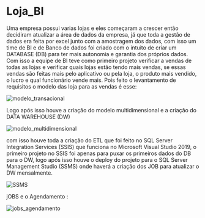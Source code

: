 # Loja_BI
 
Uma empresa possui varias lojas e eles começaram a crescer então decidiram atualizar a área de dados da empresa, já que toda a gestão de dados era feita por excel junto com a amostragem dos dados, com isso um time de BI e de Banco de dados foi criado com o intuito de criar um DATABASE (DB) para ter mais autonomia e garantia dos próprios dados. Com isso a equipe de BI teve como primeiro projeto verificar a vendas de todas as lojas e verificar quais lojas estão tendo mais vendas, se essas vendas são feitas mais pelo aplicativo ou pela loja, o produto mais vendido, o lucro e qual funcionário vende mais. Pois feito o levantamento de requisitos o modelo das loja para as vendas é esse:

![modelo_transacional](https://github.com/VictorEMF/LojaBI/assets/70483515/7c07c66b-3c3c-4fa2-a5e6-5f6f464870e7)

Logo após isso houve a criação do modelo multidimensional e a criação do DATA WAREHOUSE (DW)

![modelo_multidimensional](https://github.com/VictorEMF/LojaBI/assets/70483515/acb356bb-a1c7-4f48-b68d-2f523fa61c16)

com isso houve toda a criação do ETL que foi feito no SQL Server Integration Services (SSIS) que funciona no Microsoft Visual Studio 2019, o primeiro projeto no SSIS foi apenas para puxar os primeiros dados do DB para o DW, logo após isso houve o deploy do projeto para o SQL Server Management Studio (SSMS) onde haverá a criação dos JOB para atualizar o DW mensalmente.

![SSMS](https://github.com/VictorEMF/LojaBI/assets/70483515/db6cc7f8-d16d-43a8-81c5-e1faa0f715e8)

jOBS e o Agendamento :

![jobs_agendamento](https://github.com/VictorEMF/LojaBI/assets/70483515/c9cf3a60-b43c-4490-9d68-b58988766f1c)
